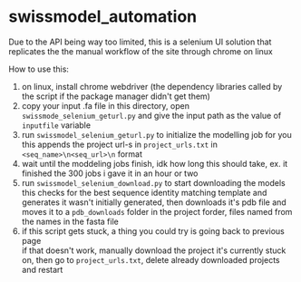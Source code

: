 # swissmodel_automation

Due to the API being way too limited, this is a selenium UI solution that replicates the the manual workflow of the site through chrome on linux

How to use this:  
1.  on linux, install chrome webdriver (the dependency libraries called by the script if the package manager didn't get them)  
2.  copy your input .fa file in this directory, open `swissmode_selenium_geturl.py` and give the input path as the value of `inputfile` variable  
3.  run `swissmodel_selenium_geturl.py` to initialize the modelling job for you  
    this appends the project url-s in `project_urls.txt` in `<seq_name>\n<seq_url>\n` format  
4.  wait until the moddeling jobs finish, idk how long this should take, ex. it finished the 300 jobs i gave it in an hour or two  
5.    run `swissmodel_selenium_download.py` to start downloading the models  
    this checks for the best sequence identity matching template and generates it wasn't initially generated, then downloads it's pdb file and moves it to a `pdb_downloads` folder in the project forder, files named from the names in the fasta file  
6.  if this script gets stuck, a thing you could try is going back to previous page  
    if that doesn't work, manually download the project it's currently stuck on, then go to `project_urls.txt`, delete already downloaded projects and restart  
    